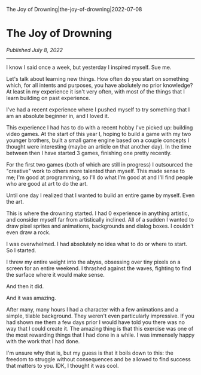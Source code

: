 The Joy of Drowning|the-joy-of-drowning|2022-07-08

# The Joy of Drowning
_Published July 8, 2022_
<hr>

I know I said once a week, but yesterday I inspired myself. Sue me.

Let's talk about learning new things. How often do you start on something which, for all intents and purposes, you have
abolutely no prior knowledge? At least in my experience it isn't very often, with most of the things that I learn
building on past experience. 

I've had a recent experience where I pushed myself to try something that I am an absolute beginner in, and I loved it. 

This experience I had has to do with a recent hobby I've picked up: building video games. At the start of this year I,
hoping to build a game with my two younger brothers, built a small game engine based on a couple concepts I thought were
interesting (maybe an article on that another day). In the time between then I have started 3 games, finishing one
pretty recently.

For the first two games (both of which are still in progress) I outsourced the "creative" work to others more talented
than myself. This made sense to me; I'm good at programming, so I'll do what I'm good at and I'll find people who are
good at art to do the art.

Until one day I realized that I wanted to build an entire game by myself. Even the art.

This is where the drowning started. I had 0 experience in anything artistic, and consider myself far from artistically
inclined. All of a sudden I wanted to draw pixel sprites and animations, backgrounds and dialog boxes. I couldn't even
draw a rock.

I was overwhelmed. I had absolutely no idea what to do or where to start. So I started.

I threw my entire weight into the abyss, obsessing over tiny pixels on a screen for an entire weekend. I thrashed
against the waves, fighting to find the surface where it would make sense.

And then it did.

And it was amazing.

After many, many hours I had a character with a few animations and a simple, tilable background. They weren't even
particularly impressive. If you had shown me them a few days prior I would have told you there was no way that I could
create it. The amazing thing is that this exercise was one of the most rewarding things that I had done in a while. I
was immensely happy with the work that I had done.

I'm unsure why that is, but my guess is that it boils down to this: the freedom to struggle without
consequences and be allowed to find success that matters to you. IDK, I thought it was cool.
